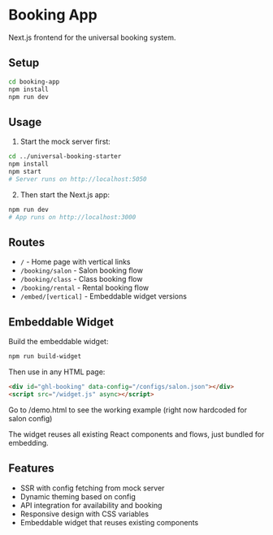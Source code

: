 # Booking App

Next.js frontend for the universal booking system.

## Setup

```bash
cd booking-app
npm install
npm run dev
```

## Usage

1. Start the mock server first:

```bash
cd ../universal-booking-starter
npm install
npm start
# Server runs on http://localhost:5050
```

2. Then start the Next.js app:

```bash
npm run dev
# App runs on http://localhost:3000
```

## Routes

- `/` - Home page with vertical links
- `/booking/salon` - Salon booking flow
- `/booking/class` - Class booking flow
- `/booking/rental` - Rental booking flow
- `/embed/[vertical]` - Embeddable widget versions

## Embeddable Widget

Build the embeddable widget:

```bash
npm run build-widget
```

Then use in any HTML page:

```html
<div id="ghl-booking" data-config="/configs/salon.json"></div>
<script src="/widget.js" async></script>
```

Go to /demo.html to see the working example (right now hardcoded for salon config)

The widget reuses all existing React components and flows, just bundled for embedding.

## Features

- SSR with config fetching from mock server
- Dynamic theming based on config
- API integration for availability and booking
- Responsive design with CSS variables
- Embeddable widget that reuses existing components
